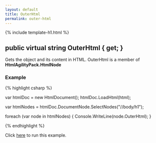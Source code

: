 ```yaml
---
layout: default
title: OuterHtml
permalink: outer-html
---
```


{% include template-h1.html %}

## public virtual string OuterHtml { get; }

Gets the object and its content in HTML. OuterHtml is a member of **HtmlAgilityPack.HtmlNode**

### Example

{% highlight csharp %}

var htmlDoc = new HtmlDocument();
htmlDoc.LoadHtml(html);

var htmlNodes = htmlDoc.DocumentNode.SelectNodes("//body/h1");

foreach (var node in htmlNodes)
{
    Console.WriteLine(node.OuterHtml);
}

{% endhighlight %}

Click [here](https://dotnetfiddle.net/By222n) to run this example.
